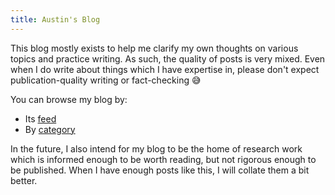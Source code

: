 ```yaml
---
title: Austin's Blog
---
```


This blog mostly exists to help me clarify my own thoughts on various topics and practice writing.
As such, the quality of posts is very mixed.
Even when I do write about things which I have expertise in,
please don't expect publication-quality writing or fact-checking 😅

You can browse my blog by:

- Its [feed](/blog/index)
- By [category](/categories/)

In the future,
I also intend for my blog to be the home of research work which is informed enough to be worth reading,
but not rigorous enough to be published.
When I have enough posts like this, I will collate them a bit better.